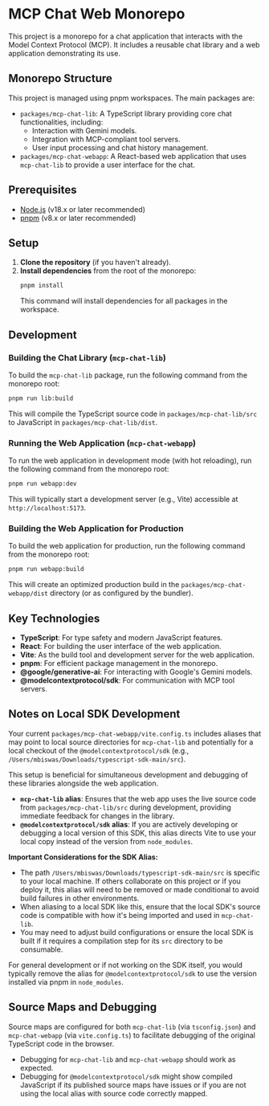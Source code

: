 # MCP Chat Web Monorepo

This project is a monorepo for a chat application that interacts with the Model Context Protocol (MCP).
It includes a reusable chat library and a web application demonstrating its use.

## Monorepo Structure

This project is managed using pnpm workspaces. The main packages are:

- `packages/mcp-chat-lib`: A TypeScript library providing core chat functionalities, including:
  - Interaction with Gemini models.
  - Integration with MCP-compliant tool servers.
  - User input processing and chat history management.
- `packages/mcp-chat-webapp`: A React-based web application that uses `mcp-chat-lib` to provide a user interface for the chat.

## Prerequisites

- [Node.js](https://nodejs.org/) (v18.x or later recommended)
- [pnpm](https://pnpm.io/) (v8.x or later recommended)

## Setup

1.  **Clone the repository** (if you haven't already).
2.  **Install dependencies** from the root of the monorepo:
    ```bash
    pnpm install
    ```
    This command will install dependencies for all packages in the workspace.

## Development

### Building the Chat Library (`mcp-chat-lib`)

To build the `mcp-chat-lib` package, run the following command from the monorepo root:

```bash
pnpm run lib:build
```
This will compile the TypeScript source code in `packages/mcp-chat-lib/src` to JavaScript in `packages/mcp-chat-lib/dist`.

### Running the Web Application (`mcp-chat-webapp`)

To run the web application in development mode (with hot reloading), run the following command from the monorepo root:

```bash
pnpm run webapp:dev
```
This will typically start a development server (e.g., Vite) accessible at `http://localhost:5173`.

### Building the Web Application for Production

To build the web application for production, run the following command from the monorepo root:

```bash
pnpm run webapp:build
```
This will create an optimized production build in the `packages/mcp-chat-webapp/dist` directory (or as configured by the bundler).

## Key Technologies

- **TypeScript**: For type safety and modern JavaScript features.
- **React**: For building the user interface of the web application.
- **Vite**: As the build tool and development server for the web application.
- **pnpm**: For efficient package management in the monorepo.
- **@google/generative-ai**: For interacting with Google's Gemini models.
- **@modelcontextprotocol/sdk**: For communication with MCP tool servers.

## Notes on Local SDK Development

Your current `packages/mcp-chat-webapp/vite.config.ts` includes aliases that may point to local source directories for `mcp-chat-lib` and potentially for a local checkout of the `@modelcontextprotocol/sdk` (e.g., `/Users/mbiswas/Downloads/typescript-sdk-main/src`).

This setup is beneficial for simultaneous development and debugging of these libraries alongside the web application.

- **`mcp-chat-lib` alias**: Ensures that the web app uses the live source code from `packages/mcp-chat-lib/src` during development, providing immediate feedback for changes in the library.
- **`@modelcontextprotocol/sdk` alias**: If you are actively developing or debugging a local version of this SDK, this alias directs Vite to use your local copy instead of the version from `node_modules`.

**Important Considerations for the SDK Alias:**
- The path `/Users/mbiswas/Downloads/typescript-sdk-main/src` is specific to your local machine. If others collaborate on this project or if you deploy it, this alias will need to be removed or made conditional to avoid build failures in other environments.
- When aliasing to a local SDK like this, ensure that the local SDK's source code is compatible with how it's being imported and used in `mcp-chat-lib`.
- You may need to adjust build configurations or ensure the local SDK is built if it requires a compilation step for its `src` directory to be consumable.

For general development or if not working on the SDK itself, you would typically remove the alias for `@modelcontextprotocol/sdk` to use the version installed via pnpm in `node_modules`.

## Source Maps and Debugging

Source maps are configured for both `mcp-chat-lib` (via `tsconfig.json`) and `mcp-chat-webapp` (via `vite.config.ts`) to facilitate debugging of the original TypeScript code in the browser.

- Debugging for `mcp-chat-lib` and `mcp-chat-webapp` should work as expected.
- Debugging for `@modelcontextprotocol/sdk` might show compiled JavaScript if its published source maps have issues or if you are not using the local alias with source code correctly mapped.
